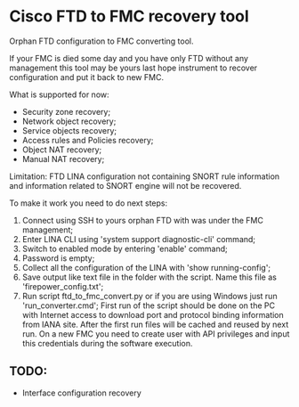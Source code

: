 # Cisco FTD to FMC recovery tool 
Orphan FTD configuration to FMC converting tool.

If your FMC is died some day and you have only FTD without any management this tool may be yours last hope instrument to recover configuration and put it back to new FMC.

What is supported for now:
 - Security zone recovery;
 - Network object recovery;
 - Service objects recovery;
 - Access rules and Policies recovery;
 - Object NAT recovery;
 - Manual NAT recovery;

Limitation:
FTD LINA configuration not containing SNORT rule information and information related to SNORT engine will not be recovered.

To make it work you need to do next steps:

1) Connect using SSH to yours orphan FTD with was under the FMC management;
2) Enter LINA CLI using 'system support diagnostic-cli' command;
3) Switch to enabled mode by entering 'enable' command;
4) Password is empty;
5) Collect all the configuration of the LINA with 'show running-config';
6) Save output like text file in the folder with the script. Name this file as 'firepower_config.txt';
7) Run script ftd_to_fmc_convert.py or if you are using Windows just run 'run_converter.cmd';
First run of the script should be done on the PC with Internet access to download port and protocol binding information from IANA site. After the first run files will be cached and reused by next run.
On a new FMC you need to create user with API privileges and input this credentials during the software execution.


## TODO:
 - Interface configuration recovery





